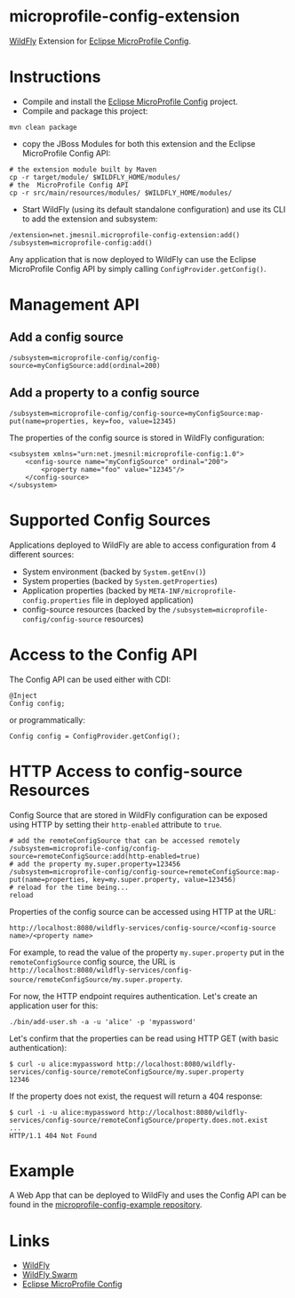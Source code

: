 # microprofile-config-extension

[WildFly][wildfly] Extension for [Eclipse MicroProfile Config][microprofile-config].

# Instructions

* Compile and install the [Eclipse MicroProfile Config][microprofile-config] project.
* Compile and package this project:

```
mvn clean package
```

* copy the JBoss Modules for both this extension and the Eclipse MicroProfile Config API:

```
# the extension module built by Maven
cp -r target/module/ $WILDFLY_HOME/modules/
# the  MicroProfile Config API
cp -r src/main/resources/modules/ $WILDFLY_HOME/modules/
```

* Start WildFly (using its default standalone configuration) and use its CLI to add the extension and subsystem:

```
/extension=net.jmesnil.microprofile-config-extension:add()
/subsystem=microprofile-config:add()
```

Any application that is now deployed to WildFly can use the Eclipse MicroProfile Config API by simply calling `ConfigProvider.getConfig()`.

# Management API

## Add a config source

```
/subsystem=microprofile-config/config-source=myConfigSource:add(ordinal=200)
```

## Add a property to a config source

```
/subsystem=microprofile-config/config-source=myConfigSource:map-put(name=properties, key=foo, value=12345)
```

The properties of the config source is stored in WildFly configuration:

```
<subsystem xmlns="urn:net.jmesnil:microprofile-config:1.0">
    <config-source name="myConfigSource" ordinal="200">
        <property name="foo" value="12345"/>
    </config-source>
</subsystem>
```

# Supported Config Sources

Applications deployed to WildFly are able to access configuration from 4 different sources:

* System environment (backed by `System.getEnv()`)
* System properties (backed by `System.getProperties`)
* Application properties (backed by `META-INF/microprofile-config.properties` file in deployed application)
* config-source resources (backed by the `/subsystem=microprofile-config/config-source` resources)

# Access to the Config API

The Config API can be used either with CDI:

````
@Inject
Config config;
````

or programmatically:

````
Config config = ConfigProvider.getConfig();
````

# HTTP Access to config-source Resources

Config Source that are stored in WildFly configuration can be exposed using HTTP by setting their `http-enabled` attribute to `true`.

```
# add the remoteConfigSource that can be accessed remotely
/subsystem=microprofile-config/config-source=remoteConfigSource:add(http-enabled=true)
# add the property my.super.property=123456
/subsystem=microprofile-config/config-source=remoteConfigSource:map-put(name=properties, key=my.super.property, value=123456)
# reload for the time being...
reload
```

Properties of the config source can be accessed using HTTP at the URL:

````
http://localhost:8080/wildfly-services/config-source/<config-source name>/<property name>
````

For example, to read the value of the property `my.super.property` put in the `remoteConfigSource` config source,
the URL is `http://localhost:8080/wildfly-services/config-source/remoteConfigSource/my.super.property`.

For now, the HTTP endpoint requires authentication. Let's create an application user for this:

```
./bin/add-user.sh -a -u 'alice' -p 'mypassword'
```

Let's confirm that the properties can be read using HTTP GET (with basic authentication):

````
$ curl -u alice:mypassword http://localhost:8080/wildfly-services/config-source/remoteConfigSource/my.super.property
12346
````

If the property does not exist, the request will return a 404 response:

````
$ curl -i -u alice:mypassword http://localhost:8080/wildfly-services/config-source/remoteConfigSource/property.does.not.exist
...
HTTP/1.1 404 Not Found
````

# Example

A Web App that can be deployed to WildFly and uses the Config API can be found
in the [microprofile-config-example repository](https://github.com/jmesnil/microprofile-config-example/).


# Links

* [WildFly][wildfly]
* [WildFly Swarm][swarm]
* [Eclipse MicroProfile Config][microprofile-config]


[wildfly]: https://github.com/microprofile/microprofile-config
[swarm]: http://wildfly-swarm.io
[microprofile-config]: https://github.com/microprofile/microprofile-config
